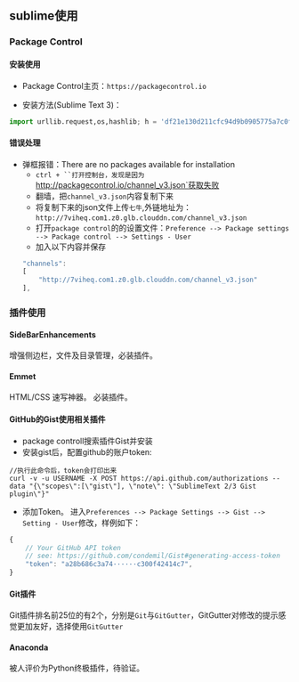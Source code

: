 ## sublime使用

### Package Control
#### 安装使用
- Package Control主页：`https://packagecontrol.io`

- 安装方法(Sublime Text 3)：
```python
import urllib.request,os,hashlib; h = 'df21e130d211cfc94d9b0905775a7c0f' + '1e3d39e33b79698005270310898eea76'; pf = 'Package Control.sublime-package'; ipp = sublime.installed_packages_path(); urllib.request.install_opener( urllib.request.build_opener( urllib.request.ProxyHandler()) ); by = urllib.request.urlopen( 'http://packagecontrol.io/' + pf.replace(' ', '%20')).read(); dh = hashlib.sha256(by).hexdigest(); print('Error validating download (got %s instead of %s), please try manual install' % (dh, h)) if dh != h else open(os.path.join( ipp, pf), 'wb' ).write(by)
```

#### 错误处理
- 弹框报错：There are no packages available for installation
    - `ctrl + ``打开控制台，发现是因为`http://packagecontrol.io/channel_v3.json`获取失败
    - 翻墙，把`channel_v3.json`内容复制下来
    - 将复制下来的json文件上传`七牛`,外链地址为：`http://7viheq.com1.z0.glb.clouddn.com/channel_v3.json`
    - 打开`package control`的的设置文件：`Preference --> Package settings --> Package control --> Settings - User`
    - 加入以下内容并保存
    ```js
    "channels":
    [
        "http://7viheq.com1.z0.glb.clouddn.com/channel_v3.json"
    ],
    ```

### 插件使用
#### Side​Bar​Enhancements
增强侧边栏，文件及目录管理，必装插件。

#### Emmet
HTML/CSS 速写神器。 必装插件。

#### GitHub的Gist使用相关插件
- package controll搜索插件Gist并安装
- 安装gist后，配置github的账户token:
```shell
//执行此命令后，token会打印出来
curl -v -u USERNAME -X POST https://api.github.com/authorizations --data "{\"scopes\":[\"gist\"], \"note\": \"SublimeText 2/3 Gist plugin\"}"
```
- 添加Token。 进入`Preferences --> Package Settings --> Gist --> Setting - User`修改，样例如下：
```js
{
    // Your GitHub API token
    // see: https://github.com/condemil/Gist#generating-access-token
    "token": "a28b686c3a74······c300f42414c7",
}
```

#### Git插件
Git插件排名前25位的有2个，分别是`Git`与`GitGutter`，GitGutter对修改的提示感觉更加友好，选择使用`GitGutter`

#### Anaconda
被人评价为Python终极插件，待验证。